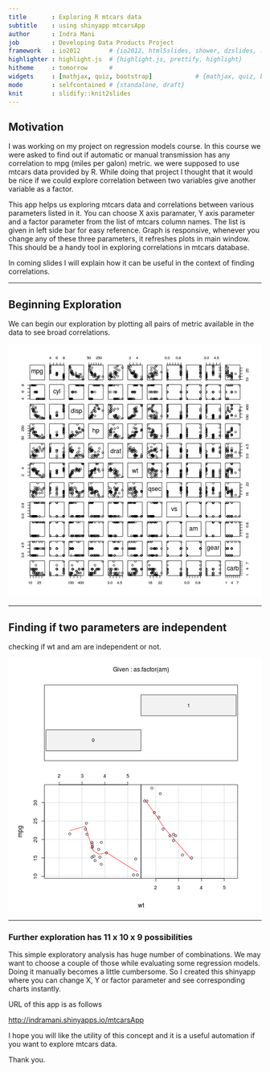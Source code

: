 ```yaml
---
title       : Exploring R mtcars data 
subtitle    : using shinyapp mtcarsApp
author      : Indra Mani 
job         : Developing Data Products Project
framework   : io2012        # {io2012, html5slides, shower, dzslides, ...}
highlighter : highlight.js  # {highlight.js, prettify, highlight}
hitheme     : tomorrow      # 
widgets     : [mathjax, quiz, bootstrap]            # {mathjax, quiz, bootstrap}
mode        : selfcontained # {standalone, draft}
knit        : slidify::knit2slides
---
```


## Motivation

 I was working on my project on regression models course. In this course we were asked to find out if automatic or manual transmission has any correlation to mpg (miles per galon) metric. we were supposed to use mtcars data provided by R. While doing that project I thought that it would be nice if we could explore correlation between two variables give another variable as a factor.

This app helps us exploring mtcars data and correlations between various parameters listed in it. You can choose X axis paramater, Y axis parameter and a factor parameter from the list of mtcars column names. The list is given in left side bar for easy reference. Graph is responsive, whenever you change any of these three parameters, it refreshes plots in main window. This should be a handy tool in exploring correlations in mtcars database.

In coming slides I will explain how it can be useful in the context of finding correlations.

--- 
## Beginning Exploration

We can begin our exploration by plotting all pairs of metric available in the data to see broad correlations.

![plot of chunk unnamed-chunk-1](assets/fig/unnamed-chunk-1.png) 

---

## Finding if two parameters are independent

checking if wt and am are independent or not.

![plot of chunk unnamed-chunk-2](assets/fig/unnamed-chunk-2.png) 









--- 

### Further exploration has 11 x 10 x 9 possibilities

This simple exploratory analysis has huge number of combinations. We may want to choose a couple of those while evaluating some regression models. Doing it manually becomes a little cumbersome. So I created this shinyapp where you can change X, Y or factor parameter and see corresponding charts instantly. 

URL of this app is as follows

http://indramani.shinyapps.io/mtcarsApp

I hope you will like the utility of this concept and it is a useful automation if you want to explore mtcars data. 

Thank you.

